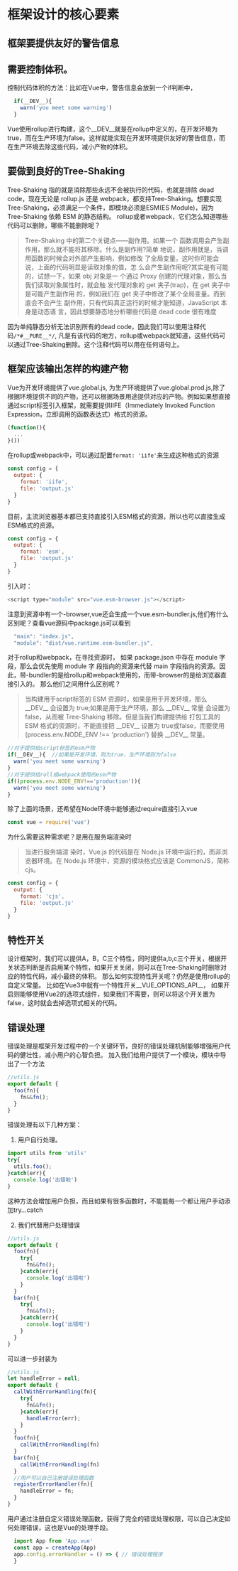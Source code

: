 # 框架设计的核心要素
## 框架要提供友好的警告信息
## 需要控制体积。
   控制代码体积的方法：比如在Vue中，警告信息会放到一个if判断中，
  ```js
    if(__DEV__){
      warn('you meet some warning')
    }
  ```
   Vue使用rollup进行构建，这个__DEV__就是在rollup中定义的，在开发环境为true，而在生产环境为false。这样就能实现在开发环境提供友好的警告信息，而在生产环境去除这些代码，减小产物的体积。

## 要做到良好的Tree-Shaking
   Tree-Shaking 指的就是消除那些永远不会被执行的代码，也就是排除 dead code，现在无论是 rollup.js 还是 webpack，都支持Tree-Shaking。想要实现 Tree-Shaking，必须满足一个条件，即模块必须是ESM(ES Module)，因为 Tree-Shaking 依赖 ESM 的静态结构。
   rollup或者webpack，它们怎么知道哪些代码可以删除，哪些不能删除呢？
   > Tree-Shaking 中的第二个关键点——副作用。如果一个 函数调用会产生副作用，那么就不能将其移除。什么是副作用?简单 地说，副作用就是，当调用函数的时候会对外部产生影响，例如修改 了全局变量。这时你可能会说，上面的代码明显是读取对象的值，怎 么会产生副作用呢?其实是有可能的，试想一下，如果 obj 对象是一 个通过 Proxy 创建的代理对象，那么当我们读取对象属性时，就会触 发代理对象的 get 夹子(trap)，在 get 夹子中是可能产生副作用 的，例如我们在 get 夹子中修改了某个全局变量。而到底会不会产生 副作用，只有代码真正运行的时候才能知道，JavaScript 本身是动态语 言，因此想要静态地分析哪些代码是 dead code 很有难度
  
  因为单纯静态分析无法识别所有的dead code，因此我们可以使用注释代码`/*#__PURE__*/`, 凡是有该代码的地方，rollup或webpack就知道，这些代码可以通过Tree-Shaking删除。这个注释代码可以用在任何语句上。
## 框架应该输出怎样的构建产物
Vue为开发环境提供了vue.global.js, 为生产环境提供了vue.global.prod.js,除了根据环境提供不同的产物，还可以根据场景用途提供对应的产物。例如如果想直接通过script标签引入框架，就需要提供IIFE（Immediately Invoked Function Expression，立即调用的函数表达式）格式的资源。
```js
(function(){
  ...
}())
```
在rollup或webpack中，可以通过配置`format: 'iife'`来生成这种格式的资源
```js
const config = {
  output: {
    format: 'iife',
    file: 'output.js'
  }
}
```
目前，主流浏览器基本都已支持直接引入ESM格式的资源，所以也可以直接生成ESM格式的资源。
```js
const config = {
  output: {
    format: 'esm',
    file: 'output.js'
  }
}
```
引入时：
```js
<script type="module" src="vue.esm-browser.js"></script>
```
注意到资源中有一个-browser,vue还会生成一个vue.esm-bundler.js,他们有什么区别呢？查看vue源码中package.js可以看到
```js
  "main": "index.js",
  "module": "dist/vue.runtime.esm-bundler.js",
```
对于rollup和webpack，在寻找资源时， 如果 package.json 中存在 module 字段，那么会优先使用 module 字 段指向的资源来代替 main 字段指向的资源。因此，带-bundler的是给rollup和webpack使用的，而带-browser的是给浏览器直接引入的。
那么他们之间用什么区别呢？
>当构建用于script标签的 ESM 资源时，如果是用于开发环境，那么   \_\_DEV\_\_ 会设置为 true;如果是用于生产环境，那么 \_\_DEV\_\_ 常量 会设置为 false，从而被 Tree-Shaking 移除。但是当我们构建提供给 打包工具的 ESM 格式的资源时，不能直接把 \_\_DEV\_\_ 设置为 true或false，而要使用(process.env.NODE_ENV !== 'production') 替换 \_\_DEV__ 常量。
```js
//对于提供给script标签的esm产物
if(__DEV__){  //如果是开发环境，则为true，生产环境则为false
  warn('you meet some warning')
}
//对于提供给roll或webpack使用的esm产物
if((process.env.NODE_ENV!=='production')){
  warn('you meet some warning')
}
```
除了上面的场景，还希望在Node环境中能够通过require直接引入vue
```js 
const vue = require('vue')
```
为什么需要这种需求呢？是用在服务端渲染时
> 当进行服务端渲 染时，Vue.js 的代码是在 Node.js 环境中运行的，而非浏览器环境。在 Node.js 环境中，资源的模块格式应该是 CommonJS，简称 cjs。
```js
const config = {
  output: {
    format: 'cjs',
    file: 'output.js'
  }
}
```
## 特性开关
设计框架时，我们可以提供A，B，C三个特性，同时提供a,b,c三个开关，根据开关状态判断是否启用某个特性，如果开关关闭，则可以在Tree-Shaking时删除对应的特性代码，减小最终的体积。
那么如何实现特性开关呢？仍然是使用rollup的自定义常量。
比如在Vue3中就有一个特性开关__VUE_OPTIONS_API__， 如果开启则能够使用Vue2的选项式组件，如果我们不需要，则可以将这个开关置为false，这时就会去掉选项式相关的代码。
## 错误处理
错误处理是框架开发过程中的一个关键环节，良好的错误处理机制能够增强用户代码的健壮性，减小用户的心智负担。
加入我们给用户提供了一个模块，模块中导出了一个方法
```js
//utils.js
export default {
  foo(fn){
    fn&&fn();
  }
}
```

错误处理有以下几种方案：
1. 用户自行处理。
  ```js
  import utils from 'utils'
  try{
    utils.foo();
  }catch(err){
    console.log('出错啦')
  }
  ```
这种方法会增加用户负担，而且如果有很多函数时，不能能每一个都让用户手动添加try...catch

2. 我们代替用户处理错误
```js
//utils.js
export default {
  foo(fn){
    try{
      fn&&fn();
    }catch(err){
      console.log('出错啦')
    }
  }
  bar(fn){
    try{
      fn&&fn();
    }catch(err){
      console.log('出错啦')
    }
  }
}
```
可以进一步封装为
```js
//utils.js
let handleError = null;
export default {
  callWithErrorHandling(fn){
    try{
      fn&&fn();
    }catch(err){
      handleError(err);
    }
  }
  foo(fn){
    callWithErrorHandling(fn)
  }
  bar(fn){
    callWithErrorHandling(fn)
  }
  //用户可以自己注册错误处理函数
  registerErrorHandler(fn){
    handleError = fn;
  }
}
```
用户通过注册自定义错误处理函数，获得了完全的错误处理权限，可以自己决定如何处理错误，这也是Vue的处理手段。
```js
  import App from 'App.vue'
  const app = createApp(App)
  app.config.errorHandler = () => { // 错误处理程序
  }
```
